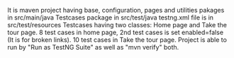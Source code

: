 It is maven project having base, configuration, pages and utilities pakages in src/main/java
Testcases package in src/test/java
testng.xml file is in src/test/resources
Testcases having two classes: Home page and Take the tour page.
8 test cases in home page, 2nd test cases is set enabled=false (It is for broken links).
10 test cases in Take the tour page.
Project is able to run by "Run as TestNG Suite" as well as "mvn verify" both.
